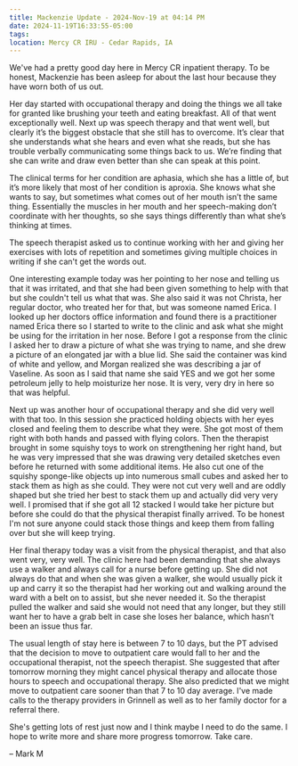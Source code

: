 ```yaml
---
title: Mackenzie Update - 2024-Nov-19 at 04:14 PM
date: 2024-11-19T16:33:55-05:00
tags:
location: Mercy CR IRU - Cedar Rapids, IA
---
```


We've had a pretty good day here in Mercy CR inpatient therapy. To be honest, Mackenzie has been asleep for about the last hour because they have worn both of us out.

Her day started with occupational therapy and doing the things we all take for granted like brushing your teeth and eating breakfast. All of that went exceptionally well.  Next up was speech therapy and that went well, but clearly it’s the biggest obstacle that she still has to overcome. It’s clear that she understands what she hears and even what she reads, but she has trouble verbally communicating some things back to us. We’re finding that she can write and draw even better than she can speak at this point.

The clinical terms for her condition are aphasia, which she has a little of, but it’s more likely that most of her condition is aproxia.  She knows what she wants to say, but sometimes what comes out of her mouth isn’t the same thing. Essentially the muscles in her mouth and her speech-making don’t coordinate with her thoughts, so she says things differently than what she’s thinking at times.

The speech therapist asked us to continue working with her and giving her exercises with lots of repetition and sometimes giving multiple choices in writing if she can't get the words out. 

One interesting example today was her pointing to her nose and telling us that it was irritated, and that she had been given something to help with that but she couldn't tell us what that was. She also said it was not Christa, her regular doctor, who treated her for that, but was someone named Erica.  I looked up her doctors office information and found there is a practitioner named Erica there so I started to write to the clinic and ask what she might be using for the irritation in her nose. Before I got a response from the clinic I asked her to draw a picture of what she was trying to name, and she drew a picture of an elongated jar with a blue lid. She said the container was kind of white and yellow, and Morgan realized she was describing a jar of Vaseline. As soon as I said that name she said YES and we got her some petroleum jelly to help moisturize her nose.  It is very, very dry in here so that was helpful.

Next up was another hour of occupational therapy and she did very well with that too.  In this session she practiced holding objects with her eyes closed and feeling them to describe what they were. She got most of them right with both hands and passed with flying colors. Then the therapist brought in some squishy toys to work on strengthening her right hand, but he was very impressed that she was drawing very detailed sketches even before he returned with some additional items. He also cut one of the squishy sponge-like objects up into numerous small cubes and asked her to stack them as high as she could.  They were not cut very well and are oddly shaped but she tried her best to stack them up and actually did very very well. I promised that if she got all 12 stacked I would take her picture but before she could do that the physical therapist finally arrived.  To be honest I'm not sure anyone could stack those things and keep them from falling over but she will keep trying.

Her final therapy today was a visit from the physical therapist, and that also went very, very well.  The clinic here had been demanding that she always use a walker and always call for a nurse before getting up. She did not always do that and when she was given a walker, she would usually pick it up and carry it so the therapist had her working out and walking around the ward with a belt on to assist, but she never needed it.  So the therapist pulled the walker and said she would not need that any longer, but they still want her to have a grab belt in case she loses her balance, which hasn’t been an issue thus far.

The usual length of stay here is between 7 to 10 days, but the PT advised that the decision to move to outpatient care would fall to her and the occupational therapist, not the speech therapist. She suggested that after tomorrow morning they might cancel physical therapy and allocate those hours to speech and occupational therapy.  She also predicted that we might move to outpatient care sooner than that 7 to 10 day average.  I've made calls to the therapy providers in Grinnell as well as to her family doctor for a referral there.

She's getting lots of rest just now and I think maybe I need to do the same. I hope to write more and share more progress tomorrow. Take care.

– Mark M